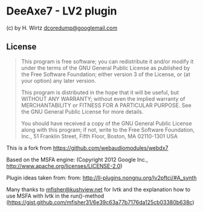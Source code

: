 # DeeAxe7 - LV2 plugin

(c) by H. Wirtz <dcoredump@googlemail.com>

## License
>
> This program is free software; you can redistribute it and/or modify
> it under the terms of the GNU General Public License as published by
> the Free Software Foundation; either version 3 of the License, or
> (at your option) any later version.
> 
> This program is distributed in the hope that it will be useful,
> but WITHOUT ANY WARRANTY; without even the implied warranty of
> MERCHANTABILITY or FITNESS FOR A PARTICULAR PURPOSE.  See the
> GNU General Public License for more details.
> 
> You should have received a copy of the GNU General Public License
> along with this program; if not, write to the Free Software Foundation,
> Inc., 51 Franklin Street, Fifth Floor, Boston, MA 02110-1301  USA
 
This is a fork from https://github.com/webaudiomodules/webdx7

Based on the MSFA engine:
(Copyright 2012 Google Inc., http://www.apache.org/licenses/LICENSE-2.0)
 
Plugin ideas taken from:
from: http://ll-plugins.nongnu.org/lv2pftci/#A_synth

Many thanks to mfisher@kushview.net for lvtk and the explanation how to
use MSFA with lvtk in the run()-method
(https://gist.github.com/mfisher31/6e39c63a77b7176da125cb03380b638c)

